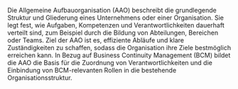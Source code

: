 Die Allgemeine Aufbauorganisation (AAO) beschreibt die grundlegende Struktur und Gliederung eines Unternehmens oder einer Organisation. Sie legt fest, wie Aufgaben, Kompetenzen und Verantwortlichkeiten dauerhaft verteilt sind, zum Beispiel durch die Bildung von Abteilungen, Bereichen oder Teams. Ziel der AAO ist es, effiziente Abläufe und klare Zuständigkeiten zu schaffen, sodass die Organisation ihre Ziele bestmöglich erreichen kann. In Bezug auf Business Continuity Management (BCM) bildet die AAO die Basis für die Zuordnung von Verantwortlichkeiten und die Einbindung von BCM-relevanten Rollen in die bestehende Organisationsstruktur.
